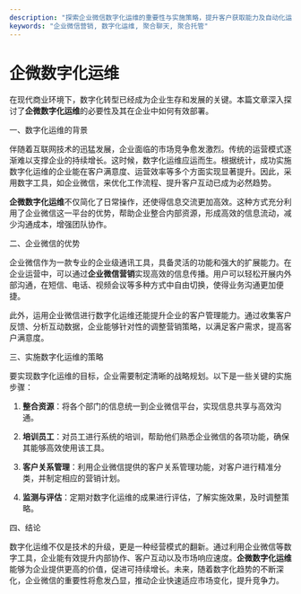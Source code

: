 ```yaml
---
description: "探索企业微信数字化运维的重要性与实施策略，提升客户获取能力及自动化运营效率。"
keywords: "企业微信营销, 数字化运维, 聚合聊天, 聚合托管"
---
```

# 企微数字化运维

在现代商业环境下，数字化转型已经成为企业生存和发展的关键。本篇文章深入探讨了**企微数字化运维**的必要性及其在企业中如何有效部署。

一、数字化运维的背景

伴随着互联网技术的迅猛发展，企业面临的市场竞争愈发激烈。传统的运营模式逐渐难以支撑企业的持续增长。这时候，数字化运维应运而生。根据统计，成功实施数字化运维的企业能在客户满意度、运营效率等多个方面实现显著提升。因此，采用数字工具，如企业微信，来优化工作流程、提升客户互动已成为必然趋势。

**企微数字化运维**不仅简化了日常操作，还使得信息交流更加高效。这种方式充分利用了企业微信这一平台的优势，帮助企业整合内部资源，形成高效的信息流动，减少沟通成本，增强团队协作。

二、企业微信的优势

企业微信作为一款专业的企业级通讯工具，具备灵活的功能和强大的扩展能力。在企业运营中，可以通过**企业微信营销**实现高效的信息传播。用户可以轻松开展内外部沟通，在短信、电话、视频会议等多种方式中自由切换，使得业务沟通更加便捷。

此外，运用企业微信进行数字化运维还能提升企业的客户管理能力。通过收集客户反馈、分析互动数据，企业能够针对性的调整营销策略，以满足客户需求，提高客户满意度。

三、实施数字化运维的策略

要实现数字化运维的目标，企业需要制定清晰的战略规划。以下是一些关键的实施步骤：

1. **整合资源**：将各个部门的信息统一到企业微信平台，实现信息共享与高效沟通。

2. **培训员工**：对员工进行系统的培训，帮助他们熟悉企业微信的各项功能，确保其能够高效使用该工具。

3. **客户关系管理**：利用企业微信提供的客户关系管理功能，对客户进行精准分类，并制定相应的营销计划。

4. **监测与评估**：定期对数字化运维的成果进行评估，了解实施效果，及时调整策略。

四、结论

数字化运维不仅是技术的升级，更是一种经营模式的翻新。通过利用企业微信等数字工具，企业能有效提升内部协作、客户互动以及市场响应速度。**企微数字化运维**能够为企业提供更高的价值，促进可持续增长。未来，随着数字化趋势的不断深化，企业微信的重要性将愈发凸显，推动企业快速适应市场变化，提升竞争力。

